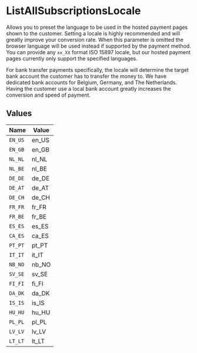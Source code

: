 # ListAllSubscriptionsLocale

Allows you to preset the language to be used in the hosted payment pages shown to the customer. Setting a locale
is highly recommended and will greatly improve your conversion rate. When this parameter is omitted the browser
language will be used instead if supported by the payment method. You can provide any `xx_XX` format ISO 15897
locale, but our hosted payment pages currently only support the specified languages.

For bank transfer payments specifically, the locale will determine the target bank account the customer has to
transfer the money to. We have dedicated bank accounts for Belgium, Germany, and The Netherlands. Having the
customer use a local bank account greatly increases the conversion and speed of payment.


## Values

| Name    | Value   |
| ------- | ------- |
| `EN_US` | en_US   |
| `EN_GB` | en_GB   |
| `NL_NL` | nl_NL   |
| `NL_BE` | nl_BE   |
| `DE_DE` | de_DE   |
| `DE_AT` | de_AT   |
| `DE_CH` | de_CH   |
| `FR_FR` | fr_FR   |
| `FR_BE` | fr_BE   |
| `ES_ES` | es_ES   |
| `CA_ES` | ca_ES   |
| `PT_PT` | pt_PT   |
| `IT_IT` | it_IT   |
| `NB_NO` | nb_NO   |
| `SV_SE` | sv_SE   |
| `FI_FI` | fi_FI   |
| `DA_DK` | da_DK   |
| `IS_IS` | is_IS   |
| `HU_HU` | hu_HU   |
| `PL_PL` | pl_PL   |
| `LV_LV` | lv_LV   |
| `LT_LT` | lt_LT   |